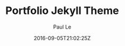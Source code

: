 ---
title: "Portfolio Jekyll Theme"
github: https://github.com/LeNPaul/portfolio-jekyll-theme
demo: https://lenpaul.github.io/portfolio-jekyll-theme/
author: Paul Le

ssg:
  - Jekyll
cms:
  - No Cms
date: 2016-09-05T21:02:25Z
github_branch: gh-pages
stale: true
---